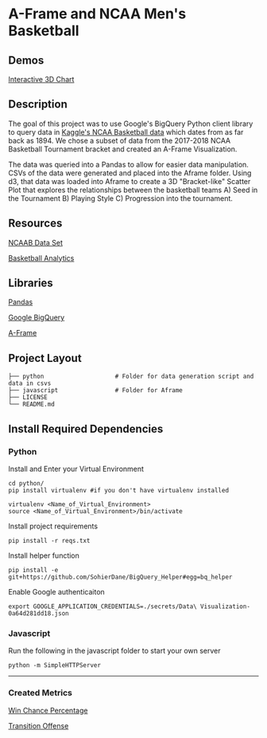 # A-Frame and NCAA Men's Basketball

## Demos
[Interactive 3D Chart](https://hopetambala.github.io/aframe-NCAAB/aFrame/)

## Description
The goal of this project was to use Google's BigQuery Python client library to query data in [Kaggle's NCAA Basketball data](https://www.kaggle.com/ncaa/ncaa-basketball) which dates from as far back as 1894. We chose a subset of data from the 2017-2018 NCAA Basketball Tournament bracket and created an A-Frame Visualization. 

The data was queried into a Pandas to allow for easier data manipulation. CSVs of the data were generated and placed into the Aframe folder. Using d3, that data was loaded into Aframe to create a 3D "Bracket-like" Scatter Plot that explores the relationships between the basketball teams
A) Seed in the Tournament
B) Playing Style
C) Progression into the tournament.

## Resources 
[NCAAB Data Set](https://www.kaggle.com/ncaa/ncaa-basketball)

[Basketball Analytics](https://www.nbastuffer.com/team-evaluation-metrics/)

## Libraries
[Pandas](https://pandas.pydata.org/)

[Google BigQuery](https://cloud.google.com/bigquery/docs/reference/libraries)

[A-Frame](https://aframe.io/)


## Project Layout
    ├── python                    # Folder for data generation script and data in csvs
    ├── javascript                # Folder for Aframe 
    ├── LICENSE              
    └── README.md

## Install Required Dependencies

### Python 
Install and Enter your Virtual Environment
```
cd python/
pip install virtualenv #if you don't have virtualenv installed 

virtualenv <Name_of_Virtual_Environment>
source <Name_of_Virtual_Environment>/bin/activate
```

Install project requirements
```
pip install -r reqs.txt
```

Install helper function
```
pip install -e git+https://github.com/SohierDane/BigQuery_Helper#egg=bq_helper

```

Enable Google authenticaiton
```
export GOOGLE_APPLICATION_CREDENTIALS=./secrets/Data\ Visualization-0a64d281dd18.json
```

### Javascript 
Run the following in the javascript folder to start your own server
```
python -m SimpleHTTPServer
```

----


### Created Metrics
[Win Chance Percentage](https://public.tableau.com/views/NCAAB-aFrame/WinPCTChange?:embed=y&:display_count=yes&publish=yes)

[Transition Offense](https://public.tableau.com/profile/hope.tambala#!/vizhome/NCAAB-aFrame/TransitionOffense)